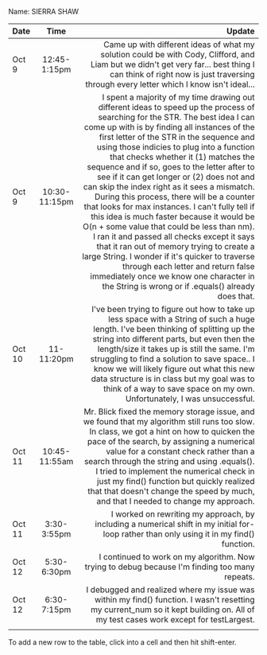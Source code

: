 Name: SIERRA SHAW

| Date   |     Time      |                                                                                                                                                                                                                                                                                                                                                                                                                                                                                                                                                                                                                                                                                                                                                                                                                                                                                                                                       Update |
|:-------|:-------------:|---------------------------------------------------------------------------------------------------------------------------------------------------------------------------------------------------------------------------------------------------------------------------------------------------------------------------------------------------------------------------------------------------------------------------------------------------------------------------------------------------------------------------------------------------------------------------------------------------------------------------------------------------------------------------------------------------------------------------------------------------------------------------------------------------------------------------------------------------------------------------------------------------------------------------------------------:|
| Oct 9  | 12:45-1:15pm  |                                                                                                                                                                                                                                                                                                                                                                                                                                                                                                                                                                                                                                                                                                                Came up with different ideas of what my solution could be with Cody, Clifford, and Liam but we didn't get very far... best thing I can think of right now is just traversing through every letter which I know isn't ideal... |
| Oct 9  | 10:30-11:15pm | I spent a majority of my time drawing out different ideas to speed up the process of searching for the STR. The best idea I can come up with is by finding all instances of the first letter of the STR in the sequence and using those indicies to plug into a function that checks whether it (1) matches the sequence and if so, goes to the letter after to see if it can get longer or (2) does not and can skip the index right as it sees a mismatch. During this process, there will be a counter that looks for max instances. I can't fully tell if this idea is much faster because it would be O(n + some value that could be less than nm). I ran it and passed all checks except it says that it ran out of memory trying to create a large String. I wonder if it's quicker to traverse through each letter and return false immediately once we know one character in the String is wrong or if .equals() already does that. |
| Oct 10 |  11-11:20pm   |                                                                                                                                                                                                                                                                                                                                                                                                                                                                                     I've been trying to figure out how to take up less space with a String of such a huge length. I've been thinking of splitting up the string into different parts, but even then the length/size it takes up is still the same. I'm struggling to find a solution to save space.. I know we will likely figure out what this new data structure is in class but my goal was to think of a way to save space on my own. Unfortunately, I was unsuccessful. |
| Oct 11 | 10:45-11:55am |                                                                                                                                                                                                                                                                                                                                                                                                                                                                               Mr. Blick fixed the memory storage issue, and we found that my algorithm still runs too slow. In class, we got a hint on how to quicken the pace of the search, by assigning a numerical value for a constant check rather than a search through the string and using .equals(). I tried to implement the numerical check in just my find() function but quickly realized that that doesn't change the speed by much, and that I needed to change my approach. |
| Oct 11 |  3:30-3:55pm  |                                                                                                                                                                                                                                                                                                                                                                                                                                                                                                                                                                                                                                                                                                                                                                                                    I worked on rewriting my approach, by including a numerical shift in my initial for-loop rather than only using it in my find() function. |
| Oct 12 |  5:30-6:30pm  |                                                                                                                                                                                                                                                                                                                                                                                                                                                                                                                                                                                                                                                                                                                                                                                                                                               I continued to work on my algorithm. Now trying to debug because I'm finding too many repeats. |
| Oct 12 |  6:30-7:15pm  |                                                                                                                                                                                                                                                                                                                                                                                                                                                                                                                                                                                                                                                                                                                                                            I debugged and realized where my issue was within my find() function. I wasn't resetting my current_num so it kept building on. All of my test cases work except for testLargest. |
|        |               |                                                                                                                                                                                                                                                                                                                                                                                                                                                                                                                                                                                                                                                                                                                                                                                                                                                                                                                                              |


To add a new row to the table, click into a cell and then hit shift-enter.